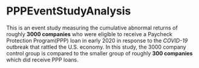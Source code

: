 # PPPEventStudyAnalysis

This is an event study measuring the cumulative abnormal returns of roughly **3000 companies** who were eligible to receive a Paycheck Protection Program(PPP) loan in early 2020 in response to the *COVID-19* outbreak that rattled the U.S. economy. 
In this study, the 3000 company control group is compared to the smaller group of roughly **300 companies** which did receive PPP loans.
